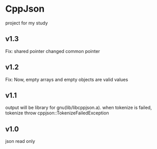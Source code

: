 # CppJson

project for my study

## v1.3

Fix:
	shared pointer changed common pointer

## v1.2

Fix:
	Now, empty arrays and empty objects are valid values

## v1.1

output will be library for gnu(lib/libcppjson.a).
when tokenize is failed, tokenize throw cppjson::TokenizeFailedException

## v1.0

json read only
